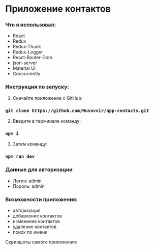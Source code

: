 # Приложение контактов

### Что я использовал:

- React
- Redux
- Redux-Thunk
- Redux-Logger
- React-Router-Dom
- json-server
- Material UI
- Concurrently

### Инструкция по запуску:

1. Скачайте приложение с GitHub:

### `git clone https://github.com/Musovvir/app-contacts.git`

2. Введите в терминале команду:

### `npm i`

3. Затем команду:

### `npm run dev`

### Данные для авторизации

- Логин: admin
- Пароль: admin

### Возможности приложения:

- авторизация
- добавление контактов
- изменение контактов
- удаление контактов
- поиск по имени

Скриншоты самого приложения:
